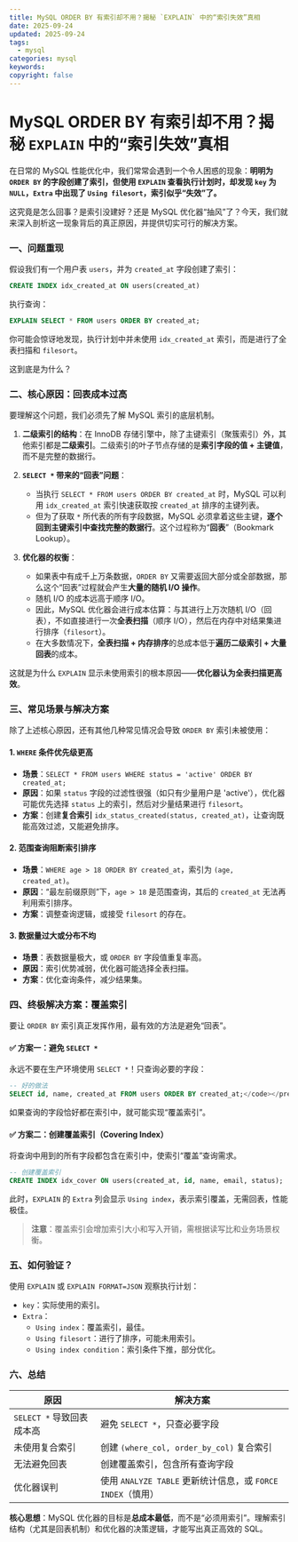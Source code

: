 ```yaml
---
title: MySQL ORDER BY 有索引却不用？揭秘 `EXPLAIN` 中的“索引失效”真相
date: 2025-09-24
updated: 2025-09-24
tags:
  - mysql
categories: mysql
keywords:
copyright: false
---
```


# MySQL ORDER BY 有索引却不用？揭秘 `EXPLAIN` 中的“索引失效”真相


在日常的 MySQL 性能优化中，我们常常会遇到一个令人困惑的现象：**明明为 `ORDER BY` 的字段创建了索引，但使用 `EXPLAIN` 查看执行计划时，却发现 `key` 为 `NULL`，`Extra` 中出现了 `Using filesort`，索引似乎“失效”了。**

这究竟是怎么回事？是索引没建好？还是 MySQL 优化器“抽风”了？今天，我们就来深入剖析这一现象背后的真正原因，并提供切实可行的解决方案。


### 一、问题重现

假设我们有一个用户表 `users`，并为 `created_at` 字段创建了索引：

```sql
CREATE INDEX idx_created_at ON users(created_at)
```

执行查询：

```sql
EXPLAIN SELECT * FROM users ORDER BY created_at;
```


你可能会惊讶地发现，执行计划中并未使用 `idx_created_at` 索引，而是进行了全表扫描和 `filesort`。

这到底是为什么？


### 二、核心原因：回表成本过高

要理解这个问题，我们必须先了解 MySQL 索引的底层机制。

1. **二级索引的结构**：在 InnoDB 存储引擎中，除了主键索引（聚簇索引）外，其他索引都是**二级索引**。二级索引的叶子节点存储的是**索引字段的值 + 主键值**，而不是完整的数据行。

2. **`SELECT *` 带来的“回表”问题**：
   * 当执行 `SELECT * FROM users ORDER BY created_at` 时，MySQL 可以利用 `idx_created_at` 索引快速获取按 `created_at` 排序的主键列表。
   * 但为了获取 `*` 所代表的所有字段数据，MySQL 必须拿着这些主键，**逐个回到主键索引中查找完整的数据行**。这个过程称为“**回表**”（Bookmark Lookup）。

3. **优化器的权衡**：
   * 如果表中有成千上万条数据，`ORDER BY` 又需要返回大部分或全部数据，那么这个“回表”过程就会产生**大量的随机 I/O 操作**。
   * 随机 I/O 的成本远高于顺序 I/O。
   * 因此，MySQL 优化器会进行成本估算：与其进行上万次随机 I/O（回表），不如直接进行一次**全表扫描**（顺序 I/O），然后在内存中对结果集进行排序（`filesort`）。
   * 在大多数情况下，**全表扫描 + 内存排序**的总成本低于**遍历二级索引 + 大量回表**的成本。

这就是为什么 `EXPLAIN` 显示未使用索引的根本原因——**优化器认为全表扫描更高效**。


### 三、常见场景与解决方案

除了上述核心原因，还有其他几种常见情况会导致 `ORDER BY` 索引未被使用：

#### 1. `WHERE` 条件优先级更高

* **场景**：`SELECT * FROM users WHERE status = 'active' ORDER BY created_at;`
* **原因**：如果 `status` 字段的过滤性很强（如只有少量用户是 'active'），优化器可能优先选择 `status` 上的索引，然后对少量结果进行 `filesort`。
* **方案**：创建**复合索引** `idx_status_created(status, created_at)`，让查询既能高效过滤，又能避免排序。

#### 2. 范围查询阻断索引排序

* **场景**：`WHERE age > 18 ORDER BY created_at`，索引为 `(age, created_at)`。
* **原因**：“最左前缀原则”下，`age > 18` 是范围查询，其后的 `created_at` 无法再利用索引排序。
* **方案**：调整查询逻辑，或接受 `filesort` 的存在。

#### 3. 数据量过大或分布不均

* **场景**：表数据量极大，或 `ORDER BY` 字段值重复率高。
* **原因**：索引优势减弱，优化器可能选择全表扫描。
* **方案**：优化查询条件，减少结果集。



### 四、终极解决方案：覆盖索引

要让 `ORDER BY` 索引真正发挥作用，最有效的方法是避免“回表”。

#### ✅ 方案一：避免 `SELECT *`

永远不要在生产环境使用 `SELECT *`！只查询必要的字段：

```sql
-- 好的做法
SELECT id, name, created_at FROM users ORDER BY created_at;</code></pre>
```
如果查询的字段恰好都在索引中，就可能实现“覆盖索引”。

#### ✅ 方案二：创建覆盖索引（Covering Index）

将查询中用到的所有字段都包含在索引中，使索引“覆盖”查询需求。

```sql
-- 创建覆盖索引
CREATE INDEX idx_cover ON users(created_at, id, name, email, status);
```

此时，`EXPLAIN` 的 `Extra` 列会显示 `Using index`，表示索引覆盖，无需回表，性能极佳。

> **注意**：覆盖索引会增加索引大小和写入开销，需根据读写比和业务场景权衡。



### 五、如何验证？

使用 `EXPLAIN` 或 `EXPLAIN FORMAT=JSON` 观察执行计划：

* `key`：实际使用的索引。
* `Extra`：
  * `Using index`：覆盖索引，最佳。
  * `Using filesort`：进行了排序，可能未用索引。
  * `Using index condition`：索引条件下推，部分优化。



### 六、总结

| 原因 | 解决方案 |
|------|----------|
| `SELECT *` 导致回表成本高 | 避免 `SELECT *`，只查必要字段 |
| 未使用复合索引 | 创建 `(where_col, order_by_col)` 复合索引 |
| 无法避免回表 | 创建覆盖索引，包含所有查询字段 |
| 优化器误判 | 使用 `ANALYZE TABLE` 更新统计信息，或 `FORCE INDEX`（慎用） |

**核心思想**：MySQL 优化器的目标是**总成本最低**，而不是“必须用索引”。理解索引结构（尤其是回表机制）和优化器的决策逻辑，才能写出真正高效的 SQL。
